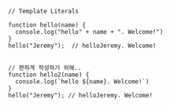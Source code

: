       // Template Literals

      function hello(name) {
        console.log("hello" + name + ". Welcome!")
      }
      hello("Jeremy");  // helloJeremy. Welcome!


      // 편하게 작성하기 위해..
      function hello2(name) {
        console.log(`hello ${name}. Welcome!`)
      }
      hello("Jeremy"); // helloJeremy. Welcome!
